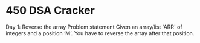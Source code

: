 # 450 DSA Cracker

Day 1: Reverse the array
Problem statement
Given an array/list 'ARR' of integers and a position ‘M’. You have to reverse the array after that position.
